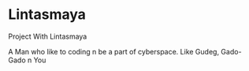 # Lintasmaya
Project With Lintasmaya

A Man who like to coding n be a part of cyberspace.
Like Gudeg, Gado-Gado n You
